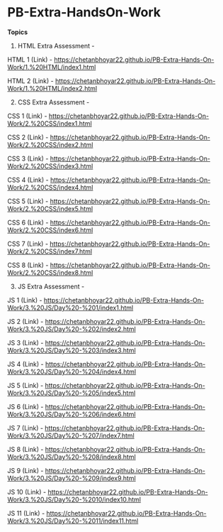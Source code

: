 # PB-Extra-HandsOn-Work

**Topics**

1. HTML Extra Assessment -

HTML 1 (Link) - https://chetanbhoyar22.github.io/PB-Extra-Hands-On-Work/1.%20HTML/index1.html

HTML 2 (Link) - https://chetanbhoyar22.github.io/PB-Extra-Hands-On-Work/1.%20HTML/index2.html

2. CSS Extra Assessment -

CSS 1 (Link) -  https://chetanbhoyar22.github.io/PB-Extra-Hands-On-Work/2.%20CSS/index1.html

CSS 2 (Link) -  https://chetanbhoyar22.github.io/PB-Extra-Hands-On-Work/2.%20CSS/index2.html

CSS 3 (Link) -  https://chetanbhoyar22.github.io/PB-Extra-Hands-On-Work/2.%20CSS/index3.html

CSS 4 (Link) -  https://chetanbhoyar22.github.io/PB-Extra-Hands-On-Work/2.%20CSS/index4.html

CSS 5 (Link) -  https://chetanbhoyar22.github.io/PB-Extra-Hands-On-Work/2.%20CSS/index5.html

CSS 6 (Link) -  https://chetanbhoyar22.github.io/PB-Extra-Hands-On-Work/2.%20CSS/index6.html

CSS 7 (Link) -  https://chetanbhoyar22.github.io/PB-Extra-Hands-On-Work/2.%20CSS/index7.html

CSS 8 (Link) -  https://chetanbhoyar22.github.io/PB-Extra-Hands-On-Work/2.%20CSS/index8.html

3. JS Extra Assessment -

JS 1 (Link) -  https://chetanbhoyar22.github.io/PB-Extra-Hands-On-Work/3.%20JS/Day%20-%201/index1.html

JS 2 (Link) -  https://chetanbhoyar22.github.io/PB-Extra-Hands-On-Work/3.%20JS/Day%20-%202/index2.html

JS 3 (Link) -  https://chetanbhoyar22.github.io/PB-Extra-Hands-On-Work/3.%20JS/Day%20-%203/index3.html

JS 4 (Link) -  https://chetanbhoyar22.github.io/PB-Extra-Hands-On-Work/3.%20JS/Day%20-%204/index4.html

JS 5 (Link) -  https://chetanbhoyar22.github.io/PB-Extra-Hands-On-Work/3.%20JS/Day%20-%205/index5.html

JS 6 (Link) -  https://chetanbhoyar22.github.io/PB-Extra-Hands-On-Work/3.%20JS/Day%20-%206/index6.html

JS 7 (Link) -  https://chetanbhoyar22.github.io/PB-Extra-Hands-On-Work/3.%20JS/Day%20-%207/index7.html

JS 8 (Link) -  https://chetanbhoyar22.github.io/PB-Extra-Hands-On-Work/3.%20JS/Day%20-%208/index8.html

JS 9 (Link) -  https://chetanbhoyar22.github.io/PB-Extra-Hands-On-Work/3.%20JS/Day%20-%209/index9.html

JS 10 (Link) - https://chetanbhoyar22.github.io/PB-Extra-Hands-On-Work/3.%20JS/Day%20-%2010/index10.html

JS 11 (Link) - https://chetanbhoyar22.github.io/PB-Extra-Hands-On-Work/3.%20JS/Day%20-%2011/index11.html